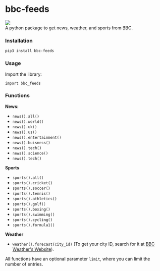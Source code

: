# bbc-feeds
[![](https://img.shields.io/pypi/v/bbc-feeds)](https://pypi.org/project/bbc-feeds) \
A python package to get news, weather, and sports from BBC.

### Installation

    pip3 install bbc-feeds

### Usage
Import the library:

    import bbc_feeds

### Functions
**News**:
- `news().all()`
- `news().world()`
- `news().uk()`
- `news().us()`
- `news().entertainment()`
- `news().buisness()`
- `news().tech()`
- `news().science()`
- `news().tech()`

**Sports**
- `sports().all()`
- `sports().cricket()`
- `sports().soccer()`
- `sports().tennis()`
- `sports().athletics()`
- `sports().golf()`
- `sports().boxing()`
- `sports().swimming()`
- `sports().cycling()`
- `sports().formula1()`

**Weather**
- `weather().forecast(city_id)` (To get your city ID, search for it at [BBC Weather's Website](https://www.bbc.com/weather)).

All functions have an optional parameter `limit`, where you can limit the number of entries.